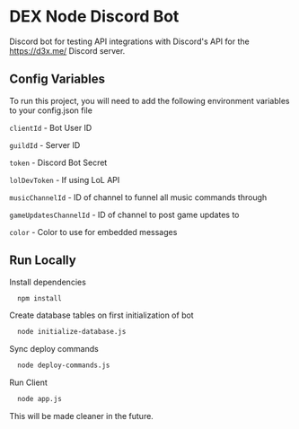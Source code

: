 
# DEX Node Discord Bot

Discord bot for testing API integrations with Discord's API for the https://d3x.me/ Discord server.


## Config Variables

To run this project, you will need to add the following environment variables to your config.json file

`clientId` - Bot User ID

`guildId` - Server ID

`token` - Discord Bot Secret

`lolDevToken` - If using LoL API

`musicChannelId` - ID of channel to funnel all music commands through

`gameUpdatesChannelId` - ID of channel to post game updates to

`color` - Color to use for embedded messages


## Run Locally

Install dependencies

```bash
  npm install
```

Create database tables on first initialization of bot
```bash
  node initialize-database.js
```

Sync deploy commands
```bash
  node deploy-commands.js
```

Run Client
```bash
  node app.js
```

This will be made cleaner in the future.
